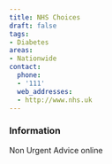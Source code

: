 ```yaml
---
title: NHS Choices
draft: false
tags:
- Diabetes
areas:
- Nationwide
contact:
  phone:
  - '111'
  web_addresses:
  - http://www.nhs.uk
---
```


### Information
Non Urgent Advice online

